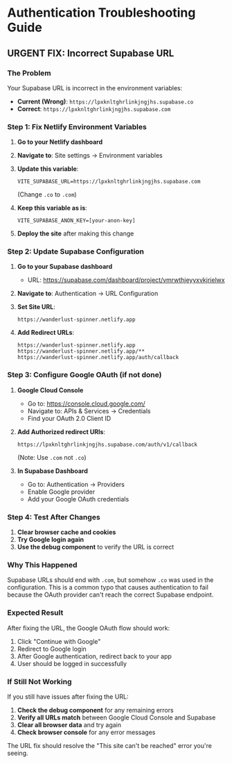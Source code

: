 # Authentication Troubleshooting Guide

## URGENT FIX: Incorrect Supabase URL

### The Problem
Your Supabase URL is incorrect in the environment variables:
- **Current (Wrong)**: `https://lpxknltghrlinkjngjhs.supabase.co`
- **Correct**: `https://lpxknltghrlinkjngjhs.supabase.com`

### Step 1: Fix Netlify Environment Variables

1. **Go to your Netlify dashboard**
2. **Navigate to**: Site settings → Environment variables
3. **Update this variable**:
   ```
   VITE_SUPABASE_URL=https://lpxknltghrlinkjngjhs.supabase.com
   ```
   (Change `.co` to `.com`)

4. **Keep this variable as is**:
   ```
   VITE_SUPABASE_ANON_KEY=[your-anon-key]
   ```

5. **Deploy the site** after making this change

### Step 2: Update Supabase Configuration

1. **Go to your Supabase dashboard**
   - URL: https://supabase.com/dashboard/project/vmrwthjeyyxvkjrielwx

2. **Navigate to**: Authentication → URL Configuration

3. **Set Site URL**:
   ```
   https://wanderlust-spinner.netlify.app
   ```

4. **Add Redirect URLs**:
   ```
   https://wanderlust-spinner.netlify.app
   https://wanderlust-spinner.netlify.app/**
   https://wanderlust-spinner.netlify.app/auth/callback
   ```

### Step 3: Configure Google OAuth (if not done)

1. **Google Cloud Console**
   - Go to: https://console.cloud.google.com/
   - Navigate to: APIs & Services → Credentials
   - Find your OAuth 2.0 Client ID

2. **Add Authorized redirect URIs**:
   ```
   https://lpxknltghrlinkjngjhs.supabase.com/auth/v1/callback
   ```
   (Note: Use `.com` not `.co`)

3. **In Supabase Dashboard**
   - Go to: Authentication → Providers
   - Enable Google provider
   - Add your Google OAuth credentials

### Step 4: Test After Changes

1. **Clear browser cache and cookies**
2. **Try Google login again**
3. **Use the debug component** to verify the URL is correct

### Why This Happened

Supabase URLs should end with `.com`, but somehow `.co` was used in the configuration. This is a common typo that causes authentication to fail because the OAuth provider can't reach the correct Supabase endpoint.

### Expected Result

After fixing the URL, the Google OAuth flow should work:
1. Click "Continue with Google"
2. Redirect to Google login
3. After Google authentication, redirect back to your app
4. User should be logged in successfully

### If Still Not Working

If you still have issues after fixing the URL:

1. **Check the debug component** for any remaining errors
2. **Verify all URLs match** between Google Cloud Console and Supabase
3. **Clear all browser data** and try again
4. **Check browser console** for any error messages

The URL fix should resolve the "This site can't be reached" error you're seeing.